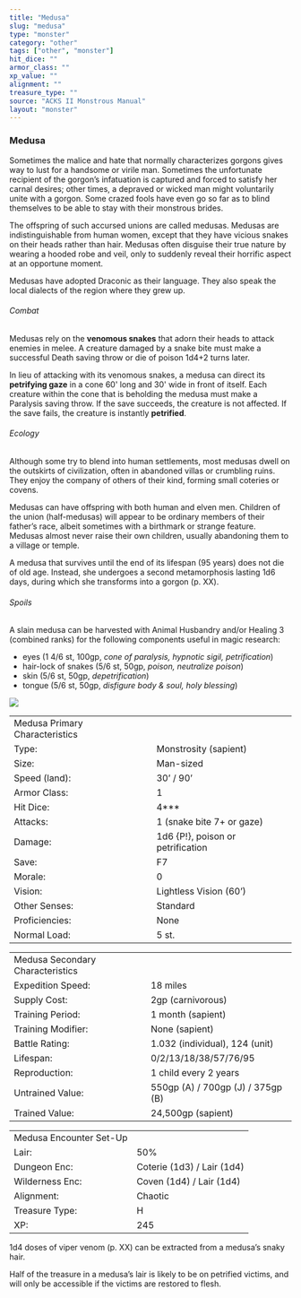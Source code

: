 ```yaml
---
title: "Medusa"
slug: "medusa"
type: "monster"
category: "other"
tags: ["other", "monster"]
hit_dice: ""
armor_class: ""
xp_value: ""
alignment: ""
treasure_type: ""
source: "ACKS II Monstrous Manual"
layout: "monster"
---
```


### Medusa

Sometimes the malice and hate that normally characterizes gorgons gives way to lust for a handsome
or virile man. Sometimes the unfortunate recipient of the gorgon’s infatuation is captured and
forced to satisfy her carnal desires; other times, a depraved or wicked man might voluntarily unite
with a gorgon. Some crazed fools have even go so far as to blind themselves to be able to stay with
their monstrous brides.

The offspring of such accursed unions are called medusas. Medusas are indistinguishable from human
women, except that they have vicious snakes on their heads rather than hair. Medusas often disguise
their true nature by wearing a hooded robe and veil, only to suddenly reveal their horrific aspect
at an opportune moment.

Medusas have adopted Draconic as their language. They also speak the local dialects of the region
where they grew up.

###### Combat

Medusas rely on the **venomous snakes** that adorn their heads to attack enemies in melee. A
creature damaged by a snake bite must make a successful Death saving throw or die of poison 1d4+2
turns later.

In lieu of attacking with its venomous snakes, a medusa can direct its **petrifying gaze** in a
cone 60' long and 30' wide in front of itself. Each creature within the cone that is beholding the
medusa must make a Paralysis saving throw. If the save succeeds, the creature is not affected. If
the save fails, the creature is instantly **petrified**.

###### Ecology

Although some try to blend into human settlements, most medusas dwell on the outskirts of
civilization, often in abandoned villas or crumbling ruins. They enjoy the company of others of
their kind, forming small coteries or covens.

Medusas can have offspring with both human and elven men. Children of the union (half-medusas) will
appear to be ordinary members of their father’s race, albeit sometimes with a birthmark or strange
feature. Medusas almost never raise their own children, usually abandoning them to a village or
temple.

A medusa that survives until the end of its lifespan (95 years) does not die of old age. Instead,
she undergoes a second metamorphosis lasting 1d6 days, during which she transforms into a gorgon (p.
XX).

###### Spoils

A slain medusa can be harvested with Animal Husbandry and/or Healing 3 (combined ranks) for the
following components useful in magic research:

* eyes (1 4/6 st, 100gp, *cone of paralysis, hypnotic sigil, petrification*)
* hair-lock of snakes (5/6 st, 50gp, *poison, neutralize poison*)
* skin (5/6 st, 50gp, *depetrification*)
* tongue (5/6 st, 50gp, *disfigure body & soul, holy blessing*)

![](data:image/png;base64...)

|  |  |
| --- | --- |
| Medusa Primary Characteristics | |
| Type: | Monstrosity (sapient) |
| Size: | Man-sized |
| Speed (land): | 30’ / 90’ |
| Armor Class: | 1 |
| Hit Dice: | 4\*\*\* |
| Attacks: | 1 (snake bite 7+ or gaze) |
| Damage: | 1d6 {P!}, poison or petrification |
| Save: | F7 |
| Morale: | 0 |
| Vision: | Lightless Vision (60’) |
| Other Senses: | Standard |
| Proficiencies: | None |
| Normal Load: | 5 st. |

|  |  |
| --- | --- |
| Medusa Secondary Characteristics | |
| Expedition Speed: | 18 miles |
| Supply Cost: | 2gp (carnivorous) |
| Training Period: | 1 month (sapient) |
| Training Modifier: | None (sapient) |
| Battle Rating: | 1.032 (individual), 124 (unit) |
| Lifespan: | 0/2/13/18/38/57/76/95 |
| Reproduction: | 1 child every 2 years |
| Untrained Value: | 550gp (A) / 700gp (J) / 375gp (B) |
| Trained Value: | 24,500gp (sapient) |

|  |  |
| --- | --- |
| Medusa Encounter Set-Up | |
| Lair: | 50% |
| Dungeon Enc: | Coterie (1d3) / Lair (1d4) |
| Wilderness Enc: | Coven (1d4) / Lair (1d4) |
| Alignment: | Chaotic |
| Treasure Type: | H |
| XP: | 245 |

1d4 doses of viper venom (p. XX) can be extracted from a medusa’s snaky hair.

Half of the treasure in a medusa’s lair is likely to be on petrified victims, and will only be
accessible if the victims are restored to flesh.
